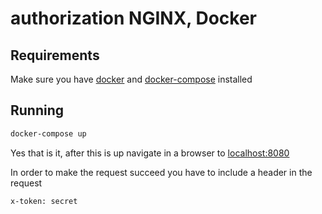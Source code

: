 # authorization NGINX, Docker

## Requirements

Make sure you have [docker](https://docs.docker.com/get-docker/) and [docker-compose](https://docs.docker.com/compose/install/) installed

## Running
```bash
docker-compose up
```

Yes that is it, after this is up navigate in a browser to [localhost:8080](http://localhost:8080)

In order to make the request succeed you have to include a header in the request
```
x-token: secret
```
